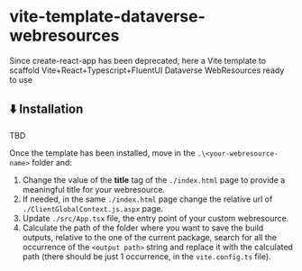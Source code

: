 # vite-template-dataverse-webresources

Since create-react-app has been deprecated, here a Vite template to scaffold Vite+React+Typescript+FluentUI 
Dataverse WebResources ready to use

## ⬇️ Installation

TBD

Once the template has been installed, move in the `.\<your-webresource-name>` folder and:

1. Change the value of the **title** tag of the `./index.html` page to provide a meaningful title for your webresource.
2. If needed, in the same `./index.html` page change the relative url of `./ClientGlobalContext.js.aspx` page.
3. Update `./src/App.tsx` file, the entry point of your custom webresource.
4. Calculate the path of the folder where you want to save the build outputs, relative to the one of the current package, search for all the occurrence of the `<output path>` string and replace it with the calculated path (there should be just 1 occurrence, in the `vite.config.ts` file).
